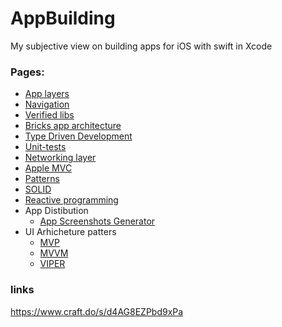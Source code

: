 # AppBuilding 

My subjective view on building apps for iOS with swift in Xcode

### Pages: 
 - [App layers](layers.md)
 - [Navigation](navigation.md)
 - [Verified libs](verified-libs.md)
 - [Bricks app architecture](bricks.md)
 - [Type Driven Development](type-driven-development.md)
 - [Unit-tests](unit-tests.md)
 - [Networking layer](networking-layer.md)
 - [Apple MVC](layer.md)
 - [Patterns](patterns.md)
 - [SOLID](solid.md)
 - [Reactive programming](reactive-programming.md)
 - App Distibution
   - [App Screenshots Generator](https://mockuphone.com/device/apple-iphone13promax-sierrablue)
 - UI Arhicheture patters
   - [MVP](layer.md)
   - [MVVM](mvvm.md)
   - [VIPER](layer.md)


### links 
https://www.craft.do/s/d4AG8EZPbd9xPa
